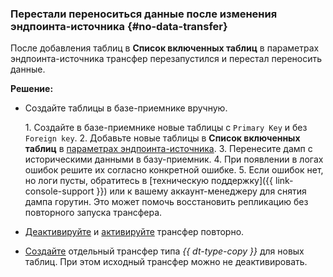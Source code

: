 ### Перестали переноситься данные после изменения эндпоинта-источника {#no-data-transfer}

После добавления таблиц в **Список включенных таблиц** в параметрах эндпоинта-источника трансфер перезапустился и перестал переносить данные.

**Решение:**

* Создайте таблицы в базе-приемнике вручную.

    1\. Создайте в базе-приемнике новые таблицы с `Primary Key` и без `Foreign key`.
    2\. Добавьте новые таблицы в **Список включенных таблиц** в [параметрах эндпоинта-источника](../../../../data-transfer/operations/endpoint/source/postgresql#additional-setting).
    3\. Перенесите дамп с историческими данными в базу-приемник.
    4\. При появлении в логах ошибок решите их согласно конкретной ошибке.
    5\. Если ошибок нет, но логи пусты, обратитесь в [техническую поддержку]({{ link-console-support }}) или к вашему аккаунт-менеджеру для снятия дампа горутин. Это может помочь восстановить репликацию без повторного запуска трансфера.

* [Деактивируйте](../../../../data-transfer/operations/transfer.md#deactivate) и [активируйте](../../../../data-transfer/operations/transfer.md#activate) трансфер повторно.
* [Создайте](../../../../data-transfer/operations/transfer.md#create) отдельный трансфер типа _{{ dt-type-copy }}_ для новых таблиц. При этом исходный трансфер можно не деактивировать.
